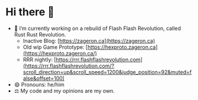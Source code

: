 # Hi there 👋

- 🔭 I’m currently working on a rebuild of Flash Flash Revolution, called Rust Rust Revolution.
  - Inactive Blog: [https://zageron.ca](https://zageron.ca)
  - Old wip Game Prototype: [https://hexproto.zageron.ca](https://hexproto.zageron.ca/)
  - RRR nightly: [https://rrr.flashflashrevolution.com](https://rrr.flashflashrevolution.com/?scroll_direction=up&scroll_speed=1200&judge_position=92&muted=false&offset=100)
- 😄 Pronouns: he/him
- ⚖️ My code and my opinions are my own.
